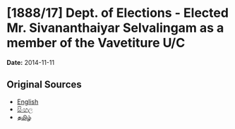 # [1888/17] Dept. of Elections - Elected Mr. Sivananthaiyar Selvalingam as a member of the Vavetiture U/C

**Date:** 2014-11-11

## Original Sources

- [English](https://documents.gov.lk/view/extra-gazettes/2014/11/1888-17_E.pdf)
- [සිංහල](https://documents.gov.lk/view/extra-gazettes/2014/11/1888-17_S.pdf)
- [தமிழ்](https://documents.gov.lk/view/extra-gazettes/2014/11/1888-17_T.pdf)
